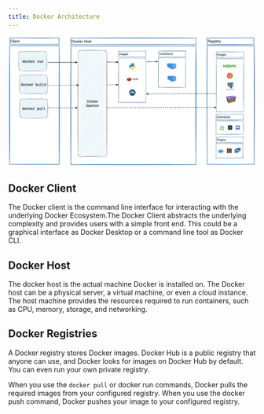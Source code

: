 ```yaml
---
title: Docker Architecture
---
```


![alt text](../images/docker-architecture.jpeg)


## Docker Client
The Docker client is the command line interface for interacting with the underlying Docker Ecosystem.The Docker Client abstracts the underlying complexity and provides users with a simple front end. This could be a graphical interface as Docker Desktop or a command line tool as Docker CLI. 

## Docker Host
The docker host is the actual machine Docker is installed on. The Docker host can be a physical server, a virtual machine, or even a cloud instance. The host machine provides the resources required to run containers, such as CPU, memory, storage, and networking.

## Docker Registries
A Docker registry stores Docker images. Docker Hub is a public registry that anyone can use, and Docker looks for images on Docker Hub by default. You can even run your own private registry.

When you use the `docker pull` or docker run commands, Docker pulls the required images from your configured registry. When you use the docker push command, Docker pushes your image to your configured registry.